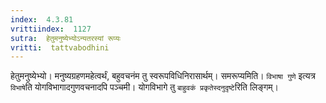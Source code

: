 ```yaml
---
index:  4.3.81
vrittiindex:  1127
sutra:  हेतुमनुष्येभ्योऽन्यतरस्यां रूप्यः
vritti:  tattvabodhini 
---
```


हेतुमनुष्येभ्यो। मनुष्यग्रहणमहेत्वर्थं, बहुवचनंम तु स्वरूपविधिनिरासार्थम्। समरूप्यमिति। `विभाषा गुणे` इत्यत्र `विभाषे`ति योगविभागादगुणवचनादपि पञ्चमी। योगविभागे तु `बाहुवकं प्रकृतेस्दनुदृष्टे`रिति लिङ्गम्। 

